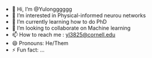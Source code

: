 - 👋 Hi, I’m @Yulongggggg
- 👀 I’m interested in Physical-informed neurou networks
- 🌱 I’m currently learning how to do PhD
- 💞️ I’m looking to collaborate on Machine learning
- 📫 How to reach me : yl3825@cornell.edu
- 😄 Pronouns: He/Them
- ⚡ Fun fact: ...

<!---
Yulongggggg/Yulongggggg is a ✨ special ✨ repository because its `README.md` (this file) appears on your GitHub profile.
You can click the Preview link to take a look at your changes.
--->
